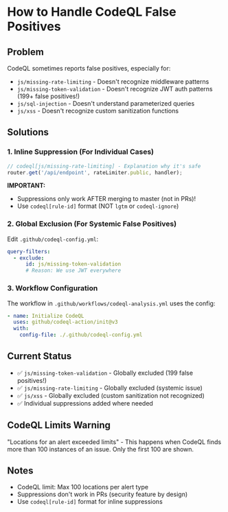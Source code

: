 # How to Handle CodeQL False Positives

## Problem

CodeQL sometimes reports false positives, especially for:

- `js/missing-rate-limiting` - Doesn't recognize middleware patterns
- `js/missing-token-validation` - Doesn't recognize JWT auth patterns (199+ false positives!)
- `js/sql-injection` - Doesn't understand parameterized queries
- `js/xss` - Doesn't recognize custom sanitization functions

## Solutions

### 1. Inline Suppression (For Individual Cases)

```javascript
// codeql[js/missing-rate-limiting] - Explanation why it's safe
router.get('/api/endpoint', rateLimiter.public, handler);
```

**IMPORTANT:**

- Suppressions only work AFTER merging to master (not in PRs)!
- Use `codeql[rule-id]` format (NOT `lgtm` or `codeql-ignore`)

### 2. Global Exclusion (For Systemic False Positives)

Edit `.github/codeql-config.yml`:

```yaml
query-filters:
  - exclude:
      id: js/missing-token-validation
      # Reason: We use JWT everywhere
```

### 3. Workflow Configuration

The workflow in `.github/workflows/codeql-analysis.yml` uses the config:

```yaml
- name: Initialize CodeQL
  uses: github/codeql-action/init@v3
  with:
    config-file: ./.github/codeql-config.yml
```

## Current Status

- ✅ `js/missing-token-validation` - Globally excluded (199 false positives!)
- ✅ `js/missing-rate-limiting` - Globally excluded (systemic issue)
- ✅ `js/xss` - Globally excluded (custom sanitization not recognized)
- ✅ Individual suppressions added where needed

## CodeQL Limits Warning

"Locations for an alert exceeded limits" - This happens when CodeQL finds more than 100 instances of an issue. Only the first 100 are shown.

## Notes

- CodeQL limit: Max 100 locations per alert type
- Suppressions don't work in PRs (security feature by design)
- Use `codeql[rule-id]` format for inline suppressions
